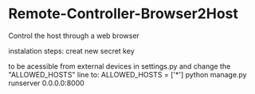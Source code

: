 # Remote-Controller-Browser2Host
Control the host through a web browser

instalation steps:
creat new secret key

to be acessible from external devices
in settings.py and change the "ALLOWED_HOSTS" line to:
ALLOWED_HOSTS = ['*']
python manage.py runserver 0.0.0.0:8000
